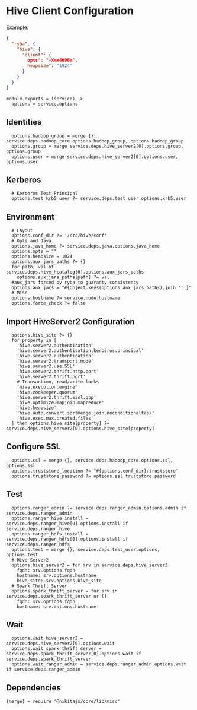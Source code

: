 
# Hive Client Configuration

Example:

```json
{
  "ryba": {
    "hive": {
      "client": {
        opts": "-Xmx4096m",
        heapsize": "1024"
      }
    }
  }
}
```

    module.exports = (service) ->
      options = service.options

## Identities

      options.hadoop_group = merge {}, service.deps.hadoop_core.options.hadoop_group, options.hadoop_group
      options.group = merge service.deps.hive_server2[0].options.group, options.group
      options.user = merge service.deps.hive_server2[0].options.user, options.user

## Kerberos

      # Kerberos Test Principal
      options.test_krb5_user ?= service.deps.test_user.options.krb5.user

## Environment

      # Layout
      options.conf_dir ?= '/etc/hive/conf'
      # Opts and Java
      options.java_home ?= service.deps.java.options.java_home
      options.opts = ""
      options.heapsize = 1024
      options.aux_jars_paths ?= {}
      for path, val of service.deps.hive_hcatalog[0].options.aux_jars_paths
        options.aux_jars_paths[path] ?= val
      #aux_jars forced by ryba to guaranty consistency
      options.aux_jars = "#{Object.keys(options.aux_jars_paths).join ':'}"
      # Misc
      options.hostname ?= service.node.hostname
      options.force_check ?= false

## Import HiveServer2 Configuration

      options.hive_site ?= {}
      for property in [
        'hive.server2.authentication'
        'hive.server2.authentication.kerberos.principal'
        'hive.server2.authentication'
        'hive.server2.transport.mode'
        'hive.server2.use.SSL'
        'hive.server2.thrift.http.port'
        'hive.server2.thrift.port'
        # Transaction, read/write locks
        'hive.execution.engine'
        'hive.zookeeper.quorum'
        'hive.server2.thrift.sasl.qop'
        'hive.optimize.mapjoin.mapreduce'
        'hive.heapsize'
        'hive.auto.convert.sortmerge.join.noconditionaltask'
        'hive.exec.max.created.files'
      ] then options.hive_site[property] ?= service.deps.hive_server2[0].options.hive_site[property]

## Configure SSL

      options.ssl = merge {}, service.deps.hadoop_core.options.ssl, options.ssl
      options.truststore_location ?= "#{options.conf_dir}/truststore"
      options.truststore_password ?= options.ssl.truststore.password

## Test

      options.ranger_admin ?= service.deps.ranger_admin.options.admin if service.deps.ranger_admin
      options.ranger_hive_install = service.deps.ranger_hive[0].options.install if service.deps.ranger_hive
      options.ranger_hdfs_install = service.deps.ranger_hdfs[0].options.install if service.deps.ranger_hdfs
      options.test = merge {}, service.deps.test_user.options, options.test
      # Hive Server2
      options.hive_server2 = for srv in service.deps.hive_server2
        fqdn: srv.options.fqdn
        hostname: srv.options.hostname
        hive_site: srv.options.hive_site
      # Spark Thrift Server
      options.spark_thrift_server = for srv in service.deps.spark_thrift_server or []
        fqdn: srv.options.fqdn
        hostname: srv.options.hostname

## Wait

      options.wait_hive_server2 = service.deps.hive_server2[0].options.wait
      options.wait_spark_thrift_server = service.deps.spark_thrift_server[0].options.wait if service.deps.spark_thrift_server
      options.wait_ranger_admin = service.deps.ranger_admin.options.wait if service.deps.ranger_admin

## Dependencies

    {merge} = require '@nikitajs/core/lib/misc'
